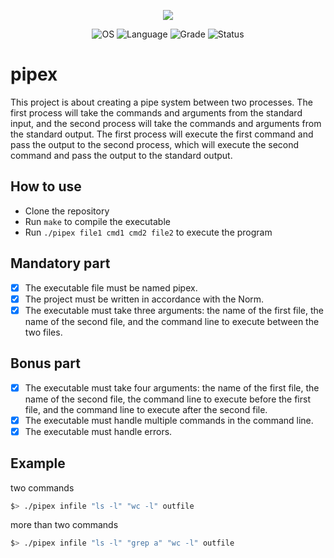 <p align="center">
    <img src="https://game.42sp.org.br/static/assets/achievements/pipexm.png">
</p>

<p align="center">
    <img src="https://img.shields.io/badge/OS-Linux-blue" alt="OS">
    <img src="https://img.shields.io/badge/Language-C%20%7C%20C%2B%2B-orange.svg" alt="Language">
    <img src="https://img.shields.io/badge/Grade-115%2F100-brightgreen.svg" alt="Grade">
    <img src="https://img.shields.io/badge/Status-Completed-brightgreen.svg" alt="Status">
</p>

# pipex

This project is about creating a pipe system between two processes. The first process will take the commands and arguments from the standard input, and the second process will take the commands and arguments from the standard output. The first process will execute the first command and pass the output to the second process, which will execute the second command and pass the output to the standard output.

## How to use
- Clone the repository
- Run `make` to compile the executable
- Run `./pipex file1 cmd1 cmd2 file2` to execute the program

## Mandatory part
- [x] The executable file must be named pipex.
- [x] The project must be written in accordance with the Norm.
- [x] The executable must take three arguments: the name of the first file, the name of the second file, and the command line to execute between the two files.

## Bonus part
- [x] The executable must take four arguments: the name of the first file, the name of the second file, the command line to execute before the first file, and the command line to execute after the second file.
- [x] The executable must handle multiple commands in the command line.
- [x] The executable must handle errors.

## Example

two commands

``` bash
$> ./pipex infile "ls -l" "wc -l" outfile
```

more than two commands

``` bash
$> ./pipex infile "ls -l" "grep a" "wc -l" outfile
```
